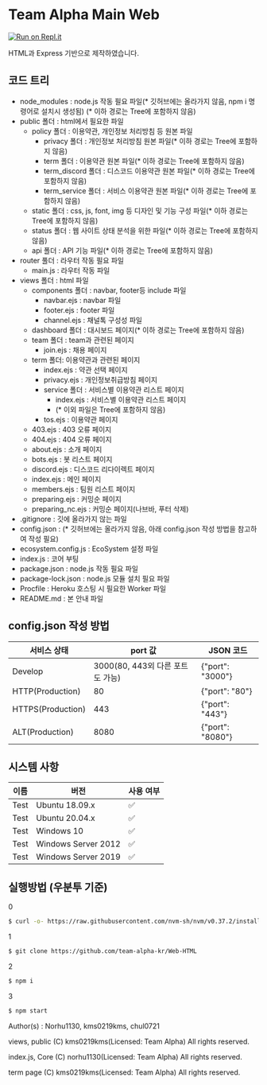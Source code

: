 # Team Alpha Main Web

[![Run on Repl.it](https://repl.it/badge/github/team-alpha-kr/Main-Web)](https://repl.it/github/team-alpha-kr/Main-Web)

HTML과 Express 기반으로 제작하였습니다.

## 코드 트리

- node_modules : node.js 작동 필요 파일(* 깃허브에는 올라가지 않음, npm i 명령어로 설치시 생성됨) (* 이하 경로는 Tree에 포함하지 않음)
- public 폴더 : html에서 필요한 파일
    - policy 폴더 : 이용약관, 개인정보 처리방침 등 원본 파일
        - privacy 폴더 : 개인정보 처리방침 원본 파일(* 이하 경로는 Tree에 포함하지 않음)
        - term 폴더 : 이용약관 원본 파일(* 이하 경로는 Tree에 포함하지 않음)
        - term_discord 폴더 : 디스코드 이용약관 원본 파일(* 이하 경로는 Tree에 포함하지 않음)
        - term_service 폴더 : 서비스 이용약관 원본 파일(* 이하 경로는 Tree에 포함하지 않음)
    - static 폴더 : css, js, font, img 등 디자인 및 기능 구성 파일(* 이하 경로는 Tree에 포함하지 않음)
    - status 폴더 : 웹 사이트 상태 분석을 위한 파일(* 이하 경로는 Tree에 포함하지 않음)
    - api 폴더 : API 기능 파일(* 이하 경로는 Tree에 포함하지 않음)
- router 풀더 : 라우터 작동 필요 파일
    - main.js : 라우터 작동 파일
- views 폴더 : html 파일
    - components 폴더 : navbar, footer등 include 파일
        - navbar.ejs : navbar 파일
        - footer.ejs : footer 파일
        - channel.ejs : 채널톡 구성성 파일
    - dashboard 폴더 : 대시보드 페이지(* 이하 경로는 Tree에 포함하지 않음)
    - team 폴더 : team과 관련된 페이지
        - join.ejs : 채용 페이지
    - term 폴더: 이용약관과 관련된 페이지
        - index.ejs : 약관 선택 페이지
        - privacy.ejs : 개인정보취급방침 페이지
        - service 폴더 : 서비스별 이용약관 리스트 페이지
            - index.ejs : 서비스별 이용약관 리스트 페이지
            - (* 이외 파일은 Tree에 포함하지 않음)
        - tos.ejs : 이용약관 페이지
    - 403.ejs : 403 오류 페이지
    - 404.ejs : 404 오류 페이지
    - about.ejs : 소개 페이지
    - bots.ejs : 봇 리스트 페이지
    - discord.ejs : 디스코드 리다이렉트 페이지
    - index.ejs : 메인 페이지
    - members.ejs : 팀원 리스트 페이지
    - preparing.ejs : 커밍순 페이지
    - preparing_nc.ejs : 커밍순 페이지(나브바, 푸터 삭제)
- .gitignore : 깃에 올라가지 않는 파일
- config.json : (* 깃허브에는 올라가지 않음, 아래 config.json 작성 방법을 참고하여 작성 필요)
- ecosystem.config.js : EcoSystem 설정 파일
- index.js : 코어 부팅
- package.json : node.js 작동 필요 파일
- package-lock.json : node.js 모듈 설치 필요 파일
- Procfile : Heroku 호스팅 시 필요한 Worker 파일
- README.md : 본 안내 파일

## config.json 작성 방법
|서비스 상태 |port 값 |JSON 코드 |
|---|---|---|
|Develop |3000(80, 443외 다른 포트도 가능) |{"port": "3000"} |
|HTTP(Production) |80 |{"port": "80"} |
|HTTPS(Production) |443 |{"port": "443"} |
|ALT(Production) |8080 |{"port": "8080"} |

## 시스템 사항

|   이름  |   버전   | 사용 여부          |
| --------| ------- | ------------------ |
| Test | Ubuntu 18.09.x   | :white_check_mark: |
| Test | Ubuntu 20.04.x   | :white_check_mark: |
| Test | Windows 10   | :white_check_mark:                |
| Test | Windows Server 2012   | :white_check_mark:                |
| Test | Windows Server 2019   | :white_check_mark:                |

## 실행방법 (우분투 기준)
0
```sh
$ curl -o- https://raw.githubusercontent.com/nvm-sh/nvm/v0.37.2/install.sh | bash
```
1
```sh
$ git clone https://github.com/team-alpha-kr/Web-HTML
```
2
```sh
$ npm i
```
3
```sh
$ npm start
```


Author(s) : Norhu1130, kms0219kms, chul0721

views, public (C) kms0219kms(Licensed: Team Alpha) All rights reserved.

index.js, Core (C) norhu1130(Licensed: Team Alpha) All rights reserved.

term page (C) kms0219kms(Licensed: Team Alpha) All rights reserved.
